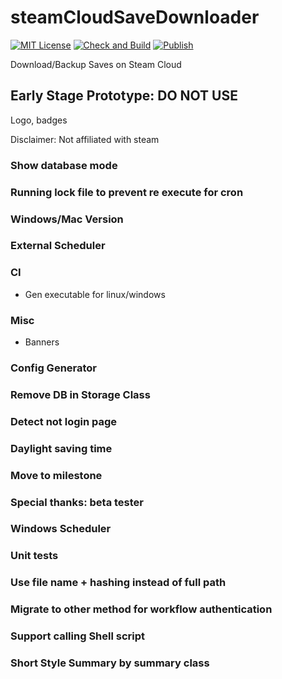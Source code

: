 # steamCloudSaveDownloader
[![MIT License](https://img.shields.io/badge/license-MIT-blue.svg)](LICENSE) [![Check and Build](https://github.com/pyscsd/steamCloudSaveDownloader/actions/workflows/check-test-build.yml/badge.svg)](https://github.com/pyscsd/steamCloudSaveDownloader/actions/workflows/check-test-build.yml/) [![Publish](https://github.com/pyscsd/steamCloudSaveDownloader/actions/workflows/publish.yml/badge.svg)](https://github.com/pyscsd/steamCloudSaveDownloader/actions/workflows/publish.yml/)

Download/Backup Saves on Steam Cloud

## Early Stage Prototype: DO NOT USE



Logo, badges

Disclaimer: Not affiliated with steam

### Show database mode

### Running lock file to prevent re execute for cron

### Windows/Mac Version

### External Scheduler

### CI
- Gen executable for linux/windows

### Misc
- Banners

### Config Generator

### Remove DB in Storage Class

### Detect not login page

### Daylight saving time

### Move to milestone

### Special thanks: beta tester

### Windows Scheduler

### Unit tests

### Use file name + hashing instead of full path

### Migrate to other method for workflow authentication

### Support calling Shell script

### Short Style Summary by summary class

